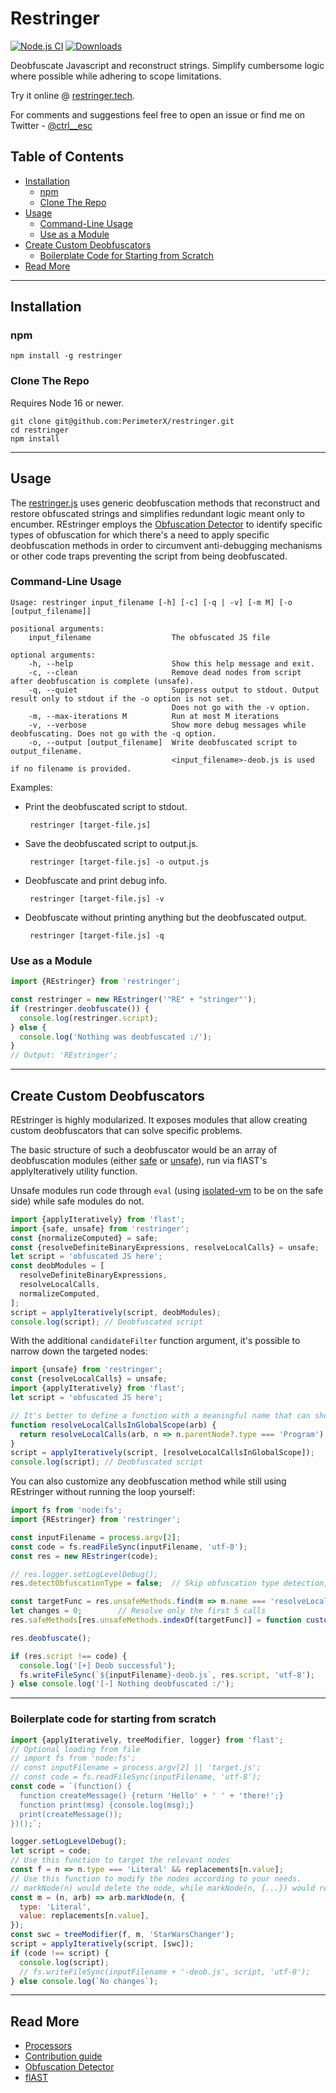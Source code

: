 # Restringer
[![Node.js CI](https://github.com/PerimeterX/restringer/actions/workflows/node.js.yml/badge.svg?branch=main)](https://github.com/PerimeterX/restringer/actions/workflows/node.js.yml)
[![Downloads](https://img.shields.io/npm/dm/restringer.svg?maxAge=43200)](https://www.npmjs.com/package/restringer)

Deobfuscate Javascript and reconstruct strings.
Simplify cumbersome logic where possible while adhering to scope limitations.

Try it online @ [restringer.tech](https://restringer.tech).

For comments and suggestions feel free to open an issue or find me on Twitter - [@ctrl__esc](https://twitter.com/ctrl__esc) 

## Table of Contents
* [Installation](#installation)
  * [npm](#npm)
  * [Clone The Repo](#clone-the-repo)
* [Usage](#usage)
  * [Command-Line Usage](#command-line-usage) 
  * [Use as a Module](#use-as-a-module) 
* [Create Custom Deobfuscators](#create-custom-deobfuscators)
  * [Boilerplate Code for Starting from Scratch](#boilerplate-code-for-starting-from-scratch)
* [Read More](#read-more)
***

## Installation 
### npm
```shell
npm install -g restringer
```

### Clone The Repo
Requires Node 16 or newer.
```shell
git clone git@github.com:PerimeterX/restringer.git
cd restringer
npm install
```

***

## Usage
The [restringer.js](src/restringer.js) uses generic deobfuscation methods that reconstruct and restore obfuscated strings and simplifies redundant logic meant only to encumber.
REstringer employs the [Obfuscation Detector](https://github.com/PerimeterX/obfuscation-detector/blob/main/README.md) to identify specific types of obfuscation for which
there's a need to apply specific deobfuscation methods in order to circumvent anti-debugging mechanisms or other code traps
preventing the script from being deobfuscated.   

### Command-Line Usage
```
Usage: restringer input_filename [-h] [-c] [-q | -v] [-m M] [-o [output_filename]]

positional arguments:
	input_filename                  The obfuscated JS file

optional arguments:
	-h, --help                      Show this help message and exit.
	-c, --clean                     Remove dead nodes from script after deobfuscation is complete (unsafe).
	-q, --quiet                     Suppress output to stdout. Output result only to stdout if the -o option is not set.
									Does not go with the -v option.
	-m, --max-iterations M          Run at most M iterations
	-v, --verbose                   Show more debug messages while deobfuscating. Does not go with the -q option.
	-o, --output [output_filename]  Write deobfuscated script to output_filename. 
									<input_filename>-deob.js is used if no filename is provided.
```
Examples:
- Print the deobfuscated script to stdout.
  ```shell
   restringer [target-file.js]
  ```
- Save the deobfuscated script to output.js.
  ```shell
   restringer [target-file.js] -o output.js
  ```
- Deobfuscate and print debug info.
  ```shell
   restringer [target-file.js] -v
  ```
- Deobfuscate without printing anything but the deobfuscated output.
  ```shell
   restringer [target-file.js] -q
  ```


### Use as a Module

```javascript
import {REstringer} from 'restringer';

const restringer = new REstringer('"RE" + "stringer"');
if (restringer.deobfuscate()) {
  console.log(restringer.script);
} else {
  console.log('Nothing was deobfuscated :/');
}
// Output: 'REstringer';
```

***
## Create Custom Deobfuscators
REstringer is highly modularized. It exposes modules that allow creating custom deobfuscators 
that can solve specific problems.

The basic structure of such a deobfuscator would be an array of deobfuscation modules 
(either [safe](src/modules/safe) or [unsafe](src/modules/unsafe)), run via flAST's applyIteratively utility function.

Unsafe modules run code through `eval` (using [isolated-vm](https://www.npmjs.com/package/isolated-vm) to be on the safe side) while safe modules do not.

```javascript
import {applyIteratively} from 'flast';
import {safe, unsafe} from 'restringer';
const {normalizeComputed} = safe;
const {resolveDefiniteBinaryExpressions, resolveLocalCalls} = unsafe;
let script = 'obfuscated JS here';
const deobModules = [
  resolveDefiniteBinaryExpressions,
  resolveLocalCalls,
  normalizeComputed,
];
script = applyIteratively(script, deobModules);
console.log(script); // Deobfuscated script
```

With the additional `candidateFilter` function argument, it's possible to narrow down the targeted nodes:
```javascript
import {unsafe} from 'restringer';
const {resolveLocalCalls} = unsafe;
import {applyIteratively} from 'flast';
let script = 'obfuscated JS here';

// It's better to define a function with a meaningful name that can show up in the log 
function resolveLocalCallsInGlobalScope(arb) {
  return resolveLocalCalls(arb, n => n.parentNode?.type === 'Program');
}
script = applyIteratively(script, [resolveLocalCallsInGlobalScope]);
console.log(script); // Deobfuscated script
```

You can also customize any deobfuscation method while still using REstringer without running the loop yourself:
```javascript
import fs from 'node:fs';
import {REstringer} from 'restringer';

const inputFilename = process.argv[2];
const code = fs.readFileSync(inputFilename, 'utf-8');
const res = new REstringer(code);

// res.logger.setLogLevelDebug();
res.detectObfuscationType = false;  // Skip obfuscation type detection, including any pre and post processors

const targetFunc = res.unsafeMethods.find(m => m.name === 'resolveLocalCalls');
let changes = 0;		// Resolve only the first 5 calls
res.safeMethods[res.unsafeMethods.indexOf(targetFunc)] = function customResolveLocalCalls(n) {return targetFunc(n, () => changes++ < 5)}

res.deobfuscate();

if (res.script !== code) {
  console.log('[+] Deob successful');
  fs.writeFileSync(`${inputFilename}-deob.js`, res.script, 'utf-8');
} else console.log('[-] Nothing deobfuscated :/');
```

*** 

### Boilerplate code for starting from scratch
```javascript
import {applyIteratively, treeModifier, logger} from 'flast';
// Optional loading from file
// import fs from 'node:fs';
// const inputFilename = process.argv[2] || 'target.js';
// const code = fs.readFileSync(inputFilename, 'utf-8');
const code = `(function() {
  function createMessage() {return 'Hello' + ' ' + 'there!';}
  function print(msg) {console.log(msg);}
  print(createMessage());
})();`;

logger.setLogLevelDebug();
let script = code;
// Use this function to target the relevant nodes
const f = n => n.type === 'Literal' && replacements[n.value];
// Use this function to modify the nodes according to your needs.
// markNode(n) would delete the node, while markNode(n, {...}) would replace the node with the supplied node.
const m = (n, arb) => arb.markNode(n, {
  type: 'Literal',
  value: replacements[n.value],
});
const swc = treeModifier(f, m, 'StarWarsChanger');
script = applyIteratively(script, [swc]);
if (code !== script) {
  console.log(script);
  // fs.writeFileSync(inputFilename + '-deob.js', script, 'utf-8');
} else console.log(`No changes`);

```
***

## Read More
* [Processors](src/processors/README.md)
* [Contribution guide](CONTRIBUTING.md)
* [Obfuscation Detector](https://github.com/PerimeterX/obfuscation-detector/blob/main/README.md)
* [flAST](https://github.com/PerimeterX/flast/blob/main/README.md)
